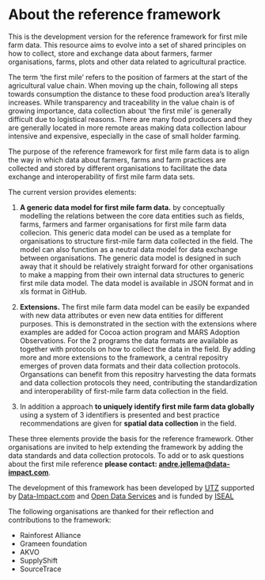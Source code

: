 About the reference framework
==================
This is the development version for the reference framework for first mile farm data. This resource aims to evolve into a set of shared principles on how to  collect, store and exchange data about farmers, farmer organisations, farms, plots and other data related to agricultural practice.   

The term ‘the first mile’ refers to the position of farmers at the start of the agricultural value chain. When moving up the chain, following all steps towards consumption the distance to these food production area’s literally increases. While transparency and traceability in the value chain is of growing importance, data collection about ‘the first mile’ is generally difficult due to logistical reasons. There are many food producers and they are generally located in more remote areas making data collection labour intensive and expensive, especially in the case of small holder farming.

The purpose of the reference framework for first mile farm data is to align the way in which data about farmers, farms and farm practices are collected and stored by different organisations to facilitate the data exchange and interoperability of first mile farm data sets. 

The current version provides elements:
1. **A generic data model for first mile farm data.** by conceptually modelling the relations between the core data entities such as fields, farms, farmers and farmer organisations for first mile farm data collecion. This generic data model can be used as a template for organisations to structure first-mile farm data collected in the field. The model can also function as a neutral data model for data exchange between organisations. The generic data model is designed in such away that it should be relatively straight forward for other organisations to make a mapping from their own internal data structures to generic first mile data model. The data model is available in JSON format and in xls format in GitHub.

2. **Extensions.** The first mile farm data model can be easily be expanded with new data attributes or even new data entities for different purposes. This is demonstrated in the section with the extensions where examples are added for Cocoa action program and MARS Adoption Observations. For the 2 programs the data formats are available as together with  protocols on how to collect the data in the field. By adding more and more extensions to the framework, a central repositry emerges of proven data formats and their data collection protocols. Organsations can benefit from this repositry harvesting the data formats and data collection protocols they need, contributing the standardization and interoperability of first-mile farm data collection in the field. 

3. In addition a approach **to uniquely identify first mile farm data globally** using a system of 3 identifiers is presented and best practice recommendations are given for **spatial data collection** in the field.

These three elements provide the basis for the reference framework. Other organisations are invited to help extending the framework by adding the data standards and data collection protocols. To add or to ask questions about the first mile reference **please contact: andre.jellema@data-impact.com**. 

The development of this framework has been developed by [UTZ](https://utz.org/) supported by [Data-Impact.com](http://www.Data-Impact.com) and [Open Data Services](http://www.opendataservices.coop/) and is funded by [ISEAL](https://www.isealalliance.org/)

The following organisations are thanked for their reflection and contributions to the framework:

* Rainforest Alliance
* Grameen foundation
* AKVO
* SupplyShift
* SourceTrace





